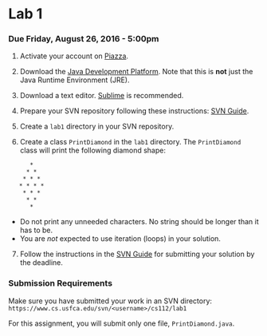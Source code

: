 Lab 1
=====

### Due Friday, August 26, 2016 - 5:00pm

1. Activate your account on [Piazza](https://piazza.com/usfca/fall2016/cs112/home). 

2. Download the [Java Development Platform](http://www.oracle.com/technetwork/java/javase/downloads/index.html). Note that this is **not** just the Java Runtime Environment (JRE).

3. Download a text editor. [Sublime](https://www.sublimetext.com/) is recommended. 

4. Prepare your SVN repository following these instructions: [SVN Guide](https://github.com/CS112-F16/notes/blob/master/svn_guide.md). 

5. Create a ```lab1``` directory in your SVN repository.

6. Create a class ```PrintDiamond``` in the ```lab1``` directory. The ```PrintDiamond``` class will print the following diamond shape:

 ```
       *
      * *
     * * *
    * * * *
     * * *
      * *
       *
 ```
 - Do not print any unneeded characters. No string should be longer than it has to be.
 - You are *not* expected to use iteration (loops) in your solution.
 
 
7. Follow the instructions in the [SVN Guide](https://github.com/CS112-F16/notes/blob/master/svn_guide.md) for submitting your solution by the deadline.

### Submission Requirements
Make sure you have submitted your work in an SVN directory: ```https://www.cs.usfca.edu/svn/<username>/cs112/lab1```

For this assignment, you will submit only one file, ```PrintDiamond.java```.